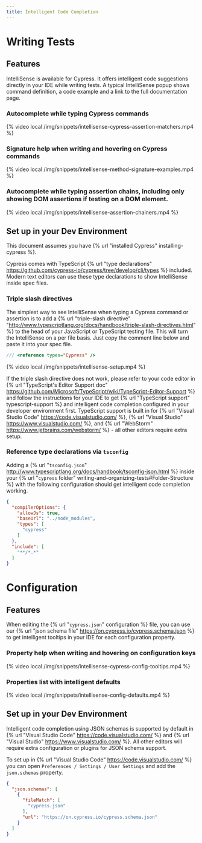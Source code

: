 ```yaml
---
title: Intelligent Code Completion
---
```


# Writing Tests

## Features

IntelliSense is available for Cypress. It offers intelligent code suggestions directly in your IDE while writing tests. A typical IntelliSense popup shows command definition, a code example and a link to the full documentation page.

### Autocomplete while typing Cypress commands

{% video local /img/snippets/intellisense-cypress-assertion-matchers.mp4 %}

### Signature help when writing and hovering on Cypress commands

{% video local /img/snippets/intellisense-method-signature-examples.mp4 %}

### Autocomplete while typing assertion chains, including only showing DOM assertions if testing on a DOM element.

{% video local /img/snippets/intellisense-assertion-chainers.mp4 %}

## Set up in your Dev Environment

This document assumes you have {% url "installed Cypress" installing-cypress %}.

Cypress comes with TypeScript {% url "type declarations" https://github.com/cypress-io/cypress/tree/develop/cli/types %} included. Modern text editors can use these type declarations to show IntelliSense inside spec files.

### Triple slash directives

The simplest way to see IntelliSense when typing a Cypress command or assertion is to add a {% url "triple-slash directive" "http://www.typescriptlang.org/docs/handbook/triple-slash-directives.html" %} to the head of your JavaScript or TypeScript testing file. This will turn the IntelliSense on a per file basis. Just copy the comment line below and paste it into your spec file.

```js
/// <reference types="Cypress" />
```

{% video local /img/snippets/intellisense-setup.mp4 %}

If the triple slash directive does not work, please refer to your code editor in {% url "TypeScript's Editor Support doc" https://github.com/Microsoft/TypeScript/wiki/TypeScript-Editor-Support %} and follow the instructions for your IDE to get {% url "TypeScript support" typescript-support %} and intelligent code completion configured in your developer environment first. TypeScript support is built in for {% url "Visual Studio Code" https://code.visualstudio.com/ %}, {% url "Visual Studio" https://www.visualstudio.com/ %}, and {% url "WebStorm" https://www.jetbrains.com/webstorm/ %} - all other editors require extra setup.

### Reference type declarations via `tsconfig`

Adding a {% url "`tsconfig.json`" http://www.typescriptlang.org/docs/handbook/tsconfig-json.html %} inside your {% url "`cypress` folder" writing-and-organizing-tests#Folder-Structure %} with the following configuration should get intelligent code completion working.

```json
{
  "compilerOptions": {
    "allowJs": true,
    "baseUrl": "../node_modules",
    "types": [
      "cypress"
    ]
  },
  "include": [
    "**/*.*"
  ]
}
```

# Configuration

## Features

When editing the {% url "`cypress.json`" configuration %} file, you can use our {% url "json schema file" https://on.cypress.io/cypress.schema.json %} to get intelligent tooltips in your IDE for each configuration property.

### Property help when writing and hovering on configuration keys

{% video local /img/snippets/intellisense-cypress-config-tooltips.mp4 %}

### Properties list with intelligent defaults

{% video local /img/snippets/intellisense-config-defaults.mp4 %}


## Set up in your Dev Environment

Intelligent code completion using JSON schemas is supported by default in {% url "Visual Studio Code" https://code.visualstudio.com/ %} and {% url "Visual Studio" https://www.visualstudio.com/ %}. All other editors will require extra configuration or plugins for JSON schema support.

To set up in {% url "Visual Studio Code" https://code.visualstudio.com/ %} you can open `Preferences / Settings / User Settings` and add the `json.schemas` property.

```json
{
  "json.schemas": [
    {
      "fileMatch": [
        "cypress.json"
      ],
      "url": "https://on.cypress.io/cypress.schema.json"
    }
  ]
}
```

